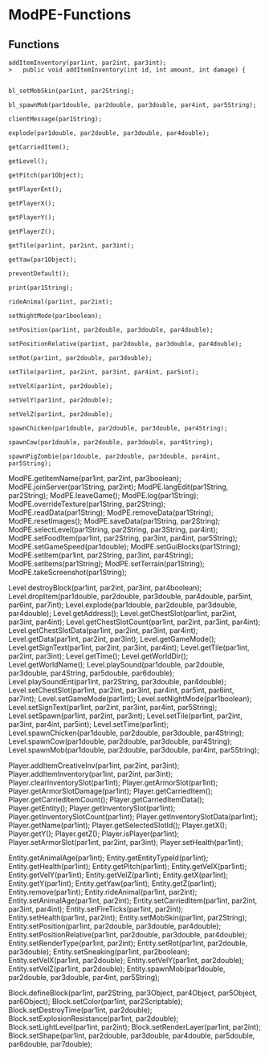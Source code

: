 ModPE-Functions
===============

## Functions

```
addItemInventory(par1int, par2int, par3int);
>	public void addItemInventory(int id, int amount, int damage) {


bl_setMobSkin(par1int, par2String);

bl_spawnMob(par1double, par2double, par3double, par4int, par5String);

clientMessage(par1String);

explode(par1double, par2double, par3double, par4double);

getCarriedItem();

getLevel();

getPitch(par1Object);

getPlayerEnt();

getPlayerX();

getPlayerY();

getPlayerZ();

getTile(par1int, par2int, par3int);

getYaw(par1Object);

preventDefault();

print(par1String);

rideAnimal(par1int, par2int);

setNightMode(par1boolean);

setPosition(par1int, par2double, par3double, par4double);

setPositionRelative(par1int, par2double, par3double, par4double);

setRot(par1int, par2double, par3double);

setTile(par1int, par2int, par3int, par4int, par5int);

setVelX(par1int, par2double);

setVelY(par1int, par2double);

setVelZ(par1int, par2double);

spawnChicken(par1double, par2double, par3double, par4String);

spawnCow(par1double, par2double, par3double, par4String);

spawnPigZombie(par1double, par2double, par3double, par4int, par5String);
```



ModPE.getItemName(par1int, par2int, par3boolean);
ModPE.joinServer(par1String, par2int);
ModPE.langEdit(par1String, par2String);
ModPE.leaveGame();
ModPE.log(par1String);
ModPE.overrideTexture(par1String, par2String);
ModPE.readData(par1String);
ModPE.removeData(par1String);
ModPE.resetImages();
ModPE.saveData(par1String, par2String);
ModPE.selectLevel(par1String, par2String, par3String, par4int);
ModPE.setFoodItem(par1int, par2String, par3int, par4int, par5String);
ModPE.setGameSpeed(par1double);
ModPE.setGuiBlocks(par1String);
ModPE.setItem(par1int, par2String, par3int, par4String);
ModPE.setItems(par1String);
ModPE.setTerrain(par1String);
ModPE.takeScreenshot(par1String);

Level.destroyBlock(par1int, par2int, par3int, par4boolean);
Level.dropItem(par1double, par2double, par3double, par4double, par5int, par6int, par7int);
Level.explode(par1double, par2double, par3double, par4double);
Level.getAddress();
Level.getChestSlot(par1int, par2int, par3int, par4int);
Level.getChestSlotCount(par1int, par2int, par3int, par4int);
Level.getChestSlotData(par1int, par2int, par3int, par4int);
Level.getData(par1int, par2int, par3int);
Level.getGameMode();
Level.getSignText(par1int, par2int, par3int, par4int);
Level.getTile(par1int, par2int, par3int);
Level.getTime();
Level.getWorldDir();
Level.getWorldName();
Level.playSound(par1double, par2double, par3double, par4String, par5double, par6double);
Level.playSoundEnt(par1int, par2String, par3double, par4double);
Level.setChestSlot(par1int, par2int, par3int, par4int, par5int, par6int, par7int);
Level.setGameMode(par1int);
Level.setNightMode(par1boolean);
Level.setSignText(par1int, par2int, par3int, par4int, par5String);
Level.setSpawn(par1int, par2int, par3int);
Level.setTile(par1int, par2int, par3int, par4int, par5int);
Level.setTime(par1int);
Level.spawnChicken(par1double, par2double, par3double, par4String);
Level.spawnCow(par1double, par2double, par3double, par4String);
Level.spawnMob(par1double, par2double, par3double, par4int, par5String);

Player.addItemCreativeInv(par1int, par2int, par3int);
Player.addItemInventory(par1int, par2int, par3int);
Player.clearInventorySlot(par1int);
Player.getArmorSlot(par1int);
Player.getArmorSlotDamage(par1int);
Player.getCarriedItem();
Player.getCarriedItemCount();
Player.getCarriedItemData();
Player.getEntity();
Player.getInventorySlot(par1int);
Player.getInventorySlotCount(par1int);
Player.getInventorySlotData(par1int);
Player.getName(par1int);
Player.getSelectedSlotId();
Player.getX();
Player.getY();
Player.getZ();
Player.isPlayer(par1int);
Player.setArmorSlot(par1int, par2int, par3int);
Player.setHealth(par1int);

Entity.getAnimalAge(par1int);
Entity.getEntityTypeId(par1int);
Entity.getHealth(par1int);
Entity.getPitch(par1int);
Entity.getVelX(par1int);
Entity.getVelY(par1int);
Entity.getVelZ(par1int);
Entity.getX(par1int);
Entity.getY(par1int);
Entity.getYaw(par1int);
Entity.getZ(par1int);
Entity.remove(par1int);
Entity.rideAnimal(par1int, par2int);
Entity.setAnimalAge(par1int, par2int);
Entity.setCarriedItem(par1int, par2int, par3int, par4int);
Entity.setFireTicks(par1int, par2int);
Entity.setHealth(par1int, par2int);
Entity.setMobSkin(par1int, par2String);
Entity.setPosition(par1int, par2double, par3double, par4double);
Entity.setPositionRelative(par1int, par2double, par3double, par4double);
Entity.setRenderType(par1int, par2int);
Entity.setRot(par1int, par2double, par3double);
Entity.setSneaking(par1int, par2boolean);
Entity.setVelX(par1int, par2double);
Entity.setVelY(par1int, par2double);
Entity.setVelZ(par1int, par2double);
Entity.spawnMob(par1double, par2double, par3double, par4int, par5String);

Block.defineBlock(par1int, par2String, par3Object, par4Object, par5Object, par6Object);
Block.setColor(par1int, par2Scriptable);
Block.setDestroyTime(par1int, par2double);
Block.setExplosionResistance(par1int, par2double);
Block.setLightLevel(par1int, par2int);
Block.setRenderLayer(par1int, par2int);
Block.setShape(par1int, par2double, par3double, par4double, par5double, par6double, par7double);

